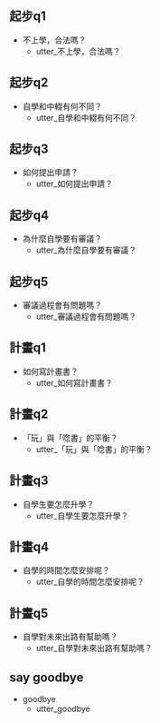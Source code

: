 ## 起步q1
* 不上學，合法嗎？
  - utter_不上學，合法嗎？

## 起步q2
* 自學和中輟有何不同？
  - utter_自學和中輟有何不同？

## 起步q3
* 如何提出申請？
  - utter_如何提出申請？

## 起步q4
* 為什麼自學要有審議？
  - utter_為什麼自學要有審議？

## 起步q5
* 審議過程會有問題嗎？
  - utter_審議過程會有問題嗎？

## 計畫q1
* 如何寫計畫書？
  - utter_如何寫計畫書？

## 計畫q2
* 「玩」與「唸書」的平衡？
  - utter_「玩」與「唸書」的平衡？

## 計畫q3
* 自學生要怎麼升學？
  - utter_自學生要怎麼升學？

## 計畫q4
* 自學的時間怎麼安排呢？
  - utter_自學的時間怎麼安排呢？

## 計畫q5
* 自學對未來出路有幫助嗎？
  - utter_自學對未來出路有幫助嗎？

## say goodbye
* goodbye
  - utter_goodbye